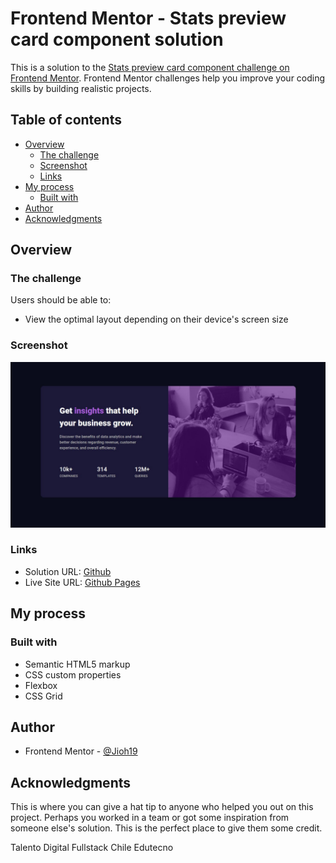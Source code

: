 # Frontend Mentor - Stats preview card component solution

This is a solution to the [Stats preview card component challenge on Frontend Mentor](https://www.frontendmentor.io/challenges/stats-preview-card-component-8JqbgoU62). Frontend Mentor challenges help you improve your coding skills by building realistic projects. 

## Table of contents

- [Overview](#overview)
  - [The challenge](#the-challenge)
  - [Screenshot](#screenshot)
  - [Links](#links)
- [My process](#my-process)
  - [Built with](#built-with)
- [Author](#author)
- [Acknowledgments](#acknowledgments)



## Overview

### The challenge

Users should be able to:

- View the optimal layout depending on their device's screen size

### Screenshot

![](./screenshot.jpg)


### Links

- Solution URL: [Github](https://github.com/Jioh19/stats-preview-card-component-main)
- Live Site URL: [Github Pages](https://github.com/Jioh19/stats-preview-card-component-main/deployments/github-pages)

## My process

### Built with

- Semantic HTML5 markup
- CSS custom properties
- Flexbox
- CSS Grid

## Author

- Frontend Mentor - [@Jioh19](https://www.frontendmentor.io/profile/jioh19)


## Acknowledgments

This is where you can give a hat tip to anyone who helped you out on this project. Perhaps you worked in a team or got some inspiration from someone else's solution. This is the perfect place to give them some credit.

Talento Digital Fullstack Chile Edutecno
